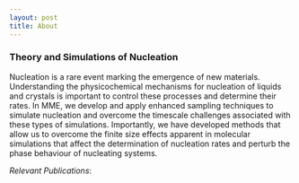 ```yaml
---
layout: post
title: About
---
```


### Theory and Simulations of Nucleation
Nucleation is a rare event marking the emergence of new materials. Understanding the physicochemical mechanisms for nucleation of liquids and crystals is important to control these processes and determine their rates. In MME, we develop and apply enhanced sampling techniques to simulate nucleation and overcome the timescale challenges associated with these types of simulations. Importantly, we have developed methods that allow us to overcome the finite size effects apparent in molecular simulations that affect the determination of nucleation rates and perturb the phase behaviour of nucleating systems.

_Relevant Publications_: 
